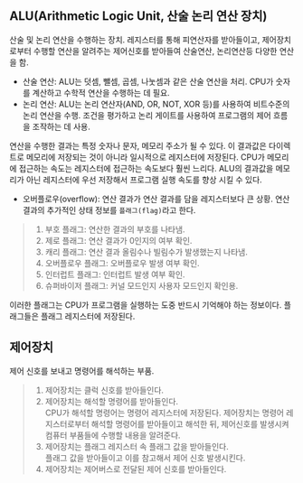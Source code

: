 ## ALU(Arithmetic Logic Unit, 산술 논리 연산 장치)
산술 및 논리 연산을 수행하는 장치. 레지스터를 통해 피연산자를 받아들이고, 제어장치로부터 수행할 연산을 알려주는 제어신호를 받아들여 산술연산, 논리연산등 다양한 연산을 함.  
- 산술 연산: ALU는 덧셈, 뺄셈, 곱셈, 나눗셈과 같은 산술 연산을 처리. CPU가 숫자를 계산하고 수학적 연산을 수행하는 데 필요.  
- 논리 연산: ALU는 논리 연산자(AND, OR, NOT, XOR 등)를 사용하여 비트수준의 논리 연산을 수행. 조건을 평가하고 논리 게이트를 사용하여 프로그램의 제어 흐름을 조작하는 데 사용.  

연산을 수행한 결과는 특정 숫자나 문자, 메모리 주소가 될 수 있다. 이 결과값은 다이렉트로 메모리에 저장되는 것이 아니라 일시적으로 레지스터에 저장된다. CPU가 메모리에 접근하는 속도는 레지스터에 접근하는 속도보다 훨씬 느리다. ALU의 결과값을 메모리가 아닌 레지스터에 우선 저장해서 프로그램 실행 속도를 향상 시킬 수 있다.  

- 오버플로우(overflow): 연산 결과가 연산 결과를 담을 레지스터보다 큰 상황.
연산 결과의 추가적인 상태 정보를 `플래그(flag)`라고 한다.
> 1. 부호 플래그: 연산한 결과의 부호를 나타냄.
> 2. 제로 플래그: 연산 결과가 0인지의 여부 확인.
> 3. 캐리 플래그: 연산 결과 올림수나 빌림수가 발생했는지 나타냄.
> 4. 오버플로우 플래그: 오버플로우 발생 여부 확인.
> 5. 인터럽트 플래그: 인터럽트 발생 여부 확인.
> 6. 슈퍼바이저 플래그: 커널 모드인지 사용자 모드인지 확인용.

이러한 플래그는 CPU가 프로그램을 실행하는 도중 반드시 기억해야 하는 정보이다. 플래그들은 플래그 레지스터에 저장된다. 

## 제어장치
제어 신호를 보내고 명령어를 해석하는 부품. 
> 1. 제어장치는 클럭 신호를 받아들인다.
> 2. 제어장치는 해석할 명령어를 받아들인다.  
>    CPU가 해석할 명령어는 명령어 레지스터에 저장된다. 제어장치는 명령어 레지스터로부터 해석할 명령어를 받아들이고 해석한 뒤, 제어신호를 발생시켜 컴퓨터 부품들에 수행할 내용을 알려준다.   
> 3. 제어장치는 플래그 레지스터 속 플래그 값을 받아들인다.  
>   플래그 값을 받아들이고 이를 참고해서 제어 신호 발생시킨다. 
> 4. 제어장치는 제어버스로 전달된 제어 신호를 받아들인다. 
